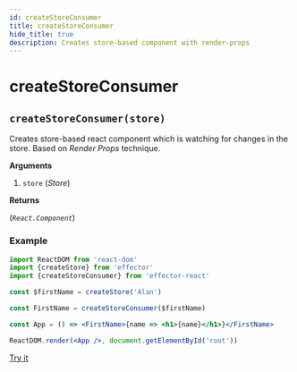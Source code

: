 ```yaml
---
id: createStoreConsumer
title: createStoreConsumer
hide_title: true
description: Creates store-based component with render-props
---
```


# createStoreConsumer

## `createStoreConsumer(store)`

Creates store-based react component which is watching for changes in the store. Based on _Render Props_ technique.

**Arguments**

1. `store` (_Store_)

**Returns**

(_`React.Component`_)

### Example

```jsx
import ReactDOM from 'react-dom'
import {createStore} from 'effector'
import {createStoreConsumer} from 'effector-react'

const $firstName = createStore('Alan')

const FirstName = createStoreConsumer($firstName)

const App = () => <FirstName>{name => <h1>{name}</h1>}</FirstName>

ReactDOM.render(<App />, document.getElementById('root'))
```

[Try it](https://share.effector.dev/6lLn1JhX)
